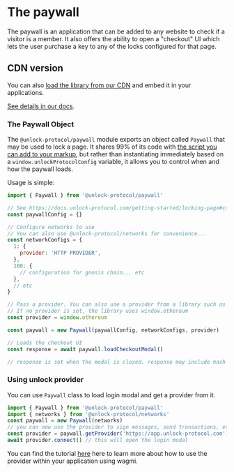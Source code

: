 # The paywall

The paywall is an application that can be added to any website to check if a visitor is a member.
It also offers the ability to open a "checkout" UI which lets the user purchase a key to any of the locks configured for that page.

## CDN version

You can also [load the library from our CDN](https://paywall.unlock-protocol.com/static/unlock.latest.min.js) and embed it in your applications.

[See details in our docs](https://docs.unlock-protocol.com/tools/paywall).

### The Paywall Object

The `@unlock-protocol/paywall` module exports an object called `Paywall` that may be used to lock a page. It shares 99% of its code with [the script you can add to your markup](https://docs.unlock-protocol.com/getting-started/locking-page#embedding-the-paywall), but rather than instantiating immediately based on a `window.unlockProtocolConfig` variable, it allows you to control when and how the paywall loads.

Usage is simple:

```javascript
import { Paywall } from '@unlock-protocol/paywall'

// See https://docs.unlock-protocol.com/getting-started/locking-page#configure-the-paywall
const paywallConfig = {}

// Configure networks to use
// You can also use @unlock-protocol/networks for convenience...
const networkConfigs = {
  1: {
    provider: 'HTTP PROVIDER',
  },
  100: {
    // configuration for gnosis chain... etc
  },
  // etc
}

// Pass a provider. You can also use a provider from a library such as Magic.link or privy.io
// If no provider is set, the library uses window.ethereum
const provider = window.ethereum

const paywall = new Paywall(paywallConfig, networkConfigs, provider)

// Loads the checkout UI
const response = await paywall.loadCheckoutModal()

// response is set when the modal is closed. response may include hash (the transaction hash) and lock (the address of the lock to which the transaction was sent)
```

### Using unlock provider

You can use `Paywall` class to load login modal and get a provider from it.

```javascript
import { Paywall } from '@unlock-protocol/paywall'
import { networks } from '@unlock-protocol/networks'
const paywall = new Paywall(networks)
// you can now use the provider to sign messages, send transactions, etc.
const provider = paywall.getProvider('https://app.unlock-protocol.com')
await provider.connect() // this will open the login modal
```

You can find the tutorial [here](https://docs.unlock-protocol.com/tutorials/front-end/paywall/provider/) here to learn more about how to use the provider within your application using wagmi.
